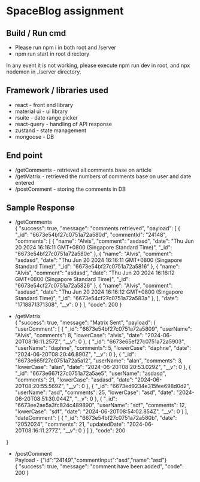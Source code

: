 # SpaceBlog assignment

## Build / Run cmd

 - Please run npm i in both root and /server
 - npm run start in root directory

In any event it is not working, please execute npm run dev in root, and npx nodemon in ./server directory.

## Framework / libraries used

- react - front end library
- material ui - ui library
- rsuite - date range picker
- react-query - handling of API response
- zustand - state management
- mongoose - DB

## End point 

- /getComments - retrieved all comments base on article
- /getMatrix - retrieved the numbers of comments base on user and date entered
- /postComment - storing the comments in DB


## Sample Response 

- /getComments \
{
    "success": true,
    "message": "comments retrieved",
    "payload": [
        {
            "_id": "6673e54bf27c0751a72a580d",
            "commentId": "24148",
            "comments": [
                {
                    "name": "Alvis",
                    "comment": "asdasd",
                    "date": "Thu Jun 20 2024 16:16:11 GMT+0800 (Singapore Standard Time)",
                    "_id": "6673e54bf27c0751a72a580e"
                },
                {
                    "name": "Alvis",
                    "comment": "asdasd",
                    "date": "Thu Jun 20 2024 16:16:11 GMT+0800 (Singapore Standard Time)",
                    "_id": "6673e54bf27c0751a72a5816"
                },
                {
                    "name": "Alvis",
                    "comment": "asdasd",
                    "date": "Thu Jun 20 2024 16:16:12 GMT+0800 (Singapore Standard Time)",
                    "_id": "6673e54cf27c0751a72a5826"
                },
                {
                    "name": "Alvis",
                    "comment": "asdasd",
                    "date": "Thu Jun 20 2024 16:16:12 GMT+0800 (Singapore Standard Time)",
                    "_id": "6673e54cf27c0751a72a583a"
                },
            ],
            "date": "1718871371308",
            "__v": 0
        }
    ],
    "code": 200
}


- /getMatrix \
{
    "success": true,
    "message": "Matrix Sent",
    "payload": {
        "userComment": [
            {
                "_id": "6673e54bf27c0751a72a5809",
                "userName": "Alvis",
                "comments": 8,
                "lowerCase": "alvis",
                "date": "2024-06-20T08:16:11.257Z",
                "__v": 0
            },
            {
                "_id": "6673e65ef27c0751a72a5903",
                "userName": "daphne",
                "comments": 5,
                "lowerCase": "daphne",
                "date": "2024-06-20T08:20:46.890Z",
                "__v": 0
            },
            {
                "_id": "6673e665f27c0751a72a5a12",
                "userName": "alan",
                "comments": 3,
                "lowerCase": "alan",
                "date": "2024-06-20T08:20:53.029Z",
                "__v": 0
            },
            {
                "_id": "6673e667f27c0751a72a5ae5",
                "userName": "asdasd",
                "comments": 21,
                "lowerCase": "asdasd",
                "date": "2024-06-20T08:20:55.569Z",
                "__v": 0
            },
            {
                "_id": "6673ed9234e315fee698d0d2",
                "userName": "asd",
                "comments": 25,
                "lowerCase": "asd",
                "date": "2024-06-20T08:51:30.044Z",
                "__v": 0
            },
            {
                "_id": "6673ee2ae5a3fc824c489890",
                "userName": "sdf",
                "comments": 12,
                "lowerCase": "sdf",
                "date": "2024-06-20T08:54:02.854Z",
                "__v": 0
            }
        ],
        "dateComment": [
            {
                "_id": "6673e54bf27c0751a72a580b",
                "date": "2052024",
                "comments": 21,
                "updatedDate": "2024-06-20T08:16:11.277Z",
                "__v": 0
            }
        ]
    },
    "code": 200

}

- /postComment \
Payload - {"id":"24149","commentInput":"asd","name":"asd"} \
{
    "success": true,
    "message": "comment have been added",
    "code": 200
}
